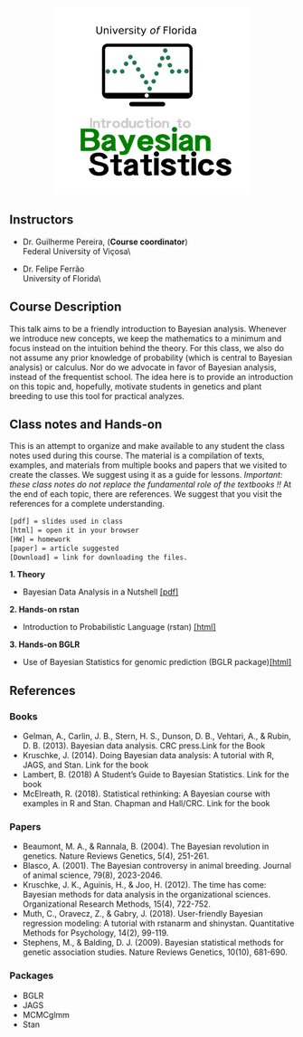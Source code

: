 <p align="center">
  <img src="./path2447.png" />
</p>

## Instructors

- Dr. Guilherme Pereira, (**Course coordinator**)\
Federal University of Viçosa\

- Dr. Felipe Ferrão\
University of Florida\

## Course Description

This talk aims to be a friendly introduction to Bayesian analysis. Whenever we introduce new concepts, we keep the mathematics to a minimum and focus instead on the intuition behind the theory. For this class, we also do not assume any prior knowledge of probability (which is central to Bayesian analysis) or calculus. Nor do we advocate in favor of Bayesian analysis, instead of the frequentist school. The idea here is to provide an introduction on this topic and, hopefully, motivate students in genetics and plant breeding to use this tool for practical analyzes.

## Class notes and Hands-on

This is an attempt to organize and make available to any student the class notes used during this course. The material is a compilation of texts, examples, and materials from multiple books and papers that we visited to create the classes. We suggest using it as a guide for lessons. *Important: these class notes do not replace the fundamental role of the textbooks !!* At the end of each topic, there are references. We suggest that you visit the references for a complete understanding.

```
[pdf] = slides used in class
[html] = open it in your browser
[HW] = homework
[paper] = article suggested
[Download] = link for downloading the files. 
```

**1. Theory**
- Bayesian Data Analysis in a Nutshell [[pdf]]()

**2. Hands-on rstan**

- Introduction to Probabilistic Language (rstan) [[html]](https://htmlpreview.github.io/?https://github.com/lfelipe-ferrao/lfelipe-ferrao.github.io/blob/master/class/Bayesian/RegressionBayes.html)

**3. Hands-on BGLR**

- Use of Bayesian Statistics for genomic prediction (BGLR package)[[html]](https://htmlpreview.github.io/?https://github.com/lfelipe-ferrao/lfelipe-ferrao.github.io/blob/master/class/Bayesian/BGLR.html)

## References

### Books
- Gelman, A., Carlin, J. B., Stern, H. S., Dunson, D. B., Vehtari, A., & Rubin, D. B. (2013). Bayesian data analysis. CRC press.Link for the Book
- Kruschke, J. (2014). Doing Bayesian data analysis: A tutorial with R, JAGS, and Stan. Link for the book
- Lambert, B. (2018) A Student’s Guide to Bayesian Statistics. Link for the book
- McElreath, R. (2018). Statistical rethinking: A Bayesian course with examples in R and Stan. Chapman and Hall/CRC. Link for the book

### Papers
- Beaumont, M. A., & Rannala, B. (2004). The Bayesian revolution in genetics. Nature Reviews Genetics, 5(4), 251-261.
- Blasco, A. (2001). The Bayesian controversy in animal breeding. Journal of animal science, 79(8), 2023-2046.
- Kruschke, J. K., Aguinis, H., & Joo, H. (2012). The time has come: Bayesian methods for data analysis in the organizational sciences. Organizational Research Methods, 15(4), 722-752.
- Muth, C., Oravecz, Z., & Gabry, J. (2018). User-friendly Bayesian regression modeling: A tutorial with rstanarm and shinystan. Quantitative Methods for Psychology, 14(2), 99-119.
- Stephens, M., & Balding, D. J. (2009). Bayesian statistical methods for genetic association studies. Nature Reviews Genetics, 10(10), 681-690.

### Packages
- BGLR
- JAGS
- MCMCglmm
- Stan



